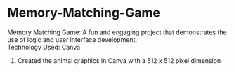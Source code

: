 # Memory-Matching-Game
Memory Matching Game: A fun and engaging project that demonstrates the use of logic and user interface development. <br>
Technology Used: Canva

1) Created the animal graphics in Canva with a 512 x 512 pixel dimension
